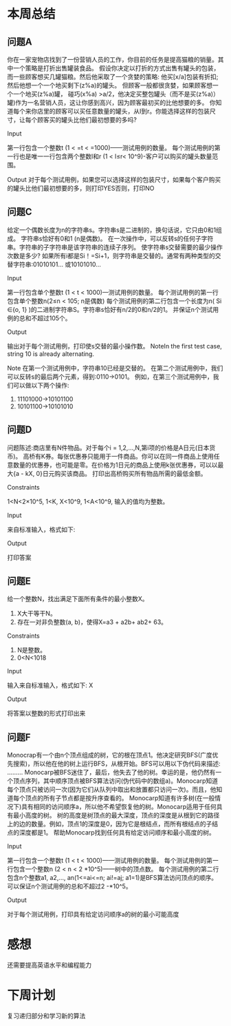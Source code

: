 # 本周总结

## 问题A

你在一家宠物店找到了一份营销人员的工作，你目前的任务是提高猫粮的销量。其中一个策略是打折出售罐装食品。
假设你决定以打折的方式出售有罐头的包装，而一些顾客想买几罐猫粮。然后他采取了一个贪婪的策略:
他买[x/a]包装有折扣;
然后他想一个一个地买剩下(z%a)的罐头。
但顾客一般都很贪婪，如果顾客想一个一个地买(z%a)罐， 碰巧(x%a) >a/2，他决定买整包罐头（而不是买(z%a)）罐)作为一名营销人员，这让你感到高兴，因为顾客最初买的比他想要的多。
你知道每个来你店里的顾客可以买任意数量的罐头，从I到r。你能选择这样的包装尺寸，让每个顾客买的罐头比他们最初想要的多吗?

Input

第一行包含一个整数t (1 < =t < =1000)——测试用例的数量。
每个测试用例的第一行也是唯一一行包含两个整数l和r (1 < l≤r< 10^9)-客户可以购买的罐头数量范围。

Output
对于每个测试用例，如果您可以选择这样的包装尺寸，如果每个客户购买的罐头比他们最初想要的多，则打印YES否则，打印NO


## 问题C

给定一个偶数长度为n的字符串s。字符串s是二进制的，换句话说，它只由0和1组成。
字符串s恰好有0和1 (n是偶数)。
在一次操作中，可以反转s的任何子字符串。字符串的子字符串是该字符串的连续子序列。
使字符串s交替需要的最少操作次数是多少?
如果所有i都是Si！=Si+1，则字符串是交替的。通常有两种类型的交替字符串:01010101…
或10101010…

Input

第一行包含单个整数t (1 < t < 1000)—测试用例的数量。
每个测试用例的第一行包含单个整数n(2≤n < 105;  n是偶数)
每个测试用例的第二行包含一个长度为n( Si ∈{o, 1} )的二进制字符串S。字符串s恰好有n/2的0和n/2的1。
并保证n个测试用例的总和不超过105个。

Output

输出对于每个测试用例，打印使s交替的最小操作数。
NoteIn the first test case, string 10 is already alternating.

Note
在第一个测试用例中，字符串10已经是交替的。
在第二个测试用例中，我们可以反转s的最后两个元素，得到:0110→0101。
例如，在第三个测试用例中，我们可以做以下两个操作:
1.  11101000→10101100
2.  10101100→10101010



## 问题D

问题陈述:商店里有N件物品。对于每个i = 1,2,…,N,第i项的价格是A日元(日本货币)。
高桥有K券。每张优惠券只能用于一件商品。你可以在同一件商品上使用任意数量的优惠券，也可能是零。在价格为1日元的商品上使用k张优惠券，可以以最大{a - kX, 0}日元购买该商品。
打印出高桥购买所有物品所需的最低金额。

Constraints

1<N<2×10^5,    1<K,   X<10^9,    1<A<10^9,    输入的值均为整数。

Input

来自标准输入，格式如下:

Output

打印答案


## 问题E

给一个整数N，找出满足下面所有条件的最小整数X。
1.  X大干等干N。
2.  存在一对非负整数(a, b)，使得X=a3 + a2b+ ab2+ 63。

Constraints

1.  N是整数。
2.  0<N<1018

Input

输入来自标准输入，格式如下:
X

Output

将答案以整数的形式打印出来


## 问题F

Monocrap有一个由n个顶点组成的树，它的根在顶点1。他决定研究BFS(广度优先搜索)，所以他在他的树上运行BFS，从根开始。BFS可以用以下伪代码来描述:
………
Monocarp被BFS迷住了，最后，他失去了他的树。幸运的是，他仍然有一个顶点序列，其中顺序顶点被BFS算法访问(伪代码中的数组a)。Monocarp知道每个顶点只被访问一次(因为它们从队列中取出和放置都只访问一次)。而且，他知道每个顶点的所有子节点都是按升序查看的。
Monocarp知道有许多树(在一般情况下)具有相同的访问顺序a，所以他不希望恢复他的树。Monocarp适用于任何具有最小高度的树。
树的高度是树顶点的最大深度，顶点的深度是从根到它的路径上的边的数量。例如，顶点1的深度是0，因为它是根结点，而所有根结点的子结点的深度都是1。
帮助Monocarp找到任何具有给定访问顺序和最小高度的树。


Input

第一行包含一个整数t (1 < t < 1000)——测试用例的数量。
每个测试用例的第一行包含一个整数n (2 < n < 2 *10^5)——树中的顶点数。
每个测试用例的第二行包含n个整数a1, a2,…, an(1<=ai<=n;  ai!=aj;  a1=1)是BFS算法访问顶点的顺序。
可以保证n个测试用例的总和不超过2 -*10^5。

Output

对于每个测试用例，打印具有给定访问顺序a的树的最小可能高度



# 感想
还需要提高英语水平和编程能力



# 下周计划

复习递归部分和学习新的算法


